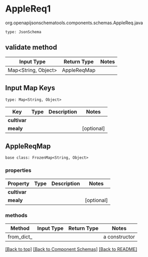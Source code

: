# AppleReq1
org.openapijsonschematools.components.schemas.AppleReq.java
```
type: JsonSchema
```

## validate method
| Input Type | Return Type | Notes |
| ---------- | ----------- | ----- |
| Map<String, Object> | AppleReqMap | |

## Input Map Keys
```
type: Map<String, Object>
```
Key | Type |  Description | Notes
------------ | ------------- | ------------- | -------------
**cultivar** |  |  |
**mealy** |  |  | [optional]

## AppleReqMap
```
base class: FrozenMap<String, Object>

```

### properties
Property | Type | Description | Notes
-------- | ---- | ----------- | -----
**cultivar** |  |  |
**mealy** |  |  | [optional]

### methods
Method | Input Type | Return Type | Notes
------ | ---------- | ----------- | ------
from_dict_ |  |  | a constructor

[[Back to top]](#top) [[Back to Component Schemas]](../../../README.md#Component-Schemas) [[Back to README]](../../../README.md)
